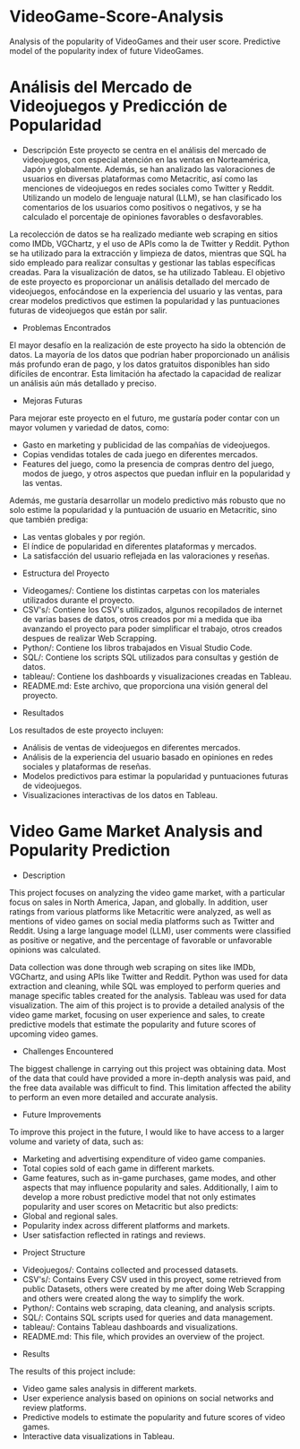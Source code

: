 # VideoGame-Score-Analysis
Analysis of the popularity of VideoGames and their user score. Predictive model of the popularity index of future VideoGames. 

# Análisis del Mercado de Videojuegos y Predicción de Popularidad
- Descripción
Este proyecto se centra en el análisis del mercado de videojuegos, con especial atención en las ventas en Norteamérica, Japón y globalmente. Además, se han analizado las valoraciones de usuarios en diversas plataformas como Metacritic, así como las menciones de videojuegos en redes sociales como Twitter y Reddit. Utilizando un modelo de lenguaje natural (LLM), se han clasificado los comentarios de los usuarios como positivos o negativos, y se ha calculado el porcentaje de opiniones favorables o desfavorables.

La recolección de datos se ha realizado mediante web scraping en sitios como IMDb, VGChartz, y el uso de APIs como la de Twitter y Reddit. Python se ha utilizado para la extracción y limpieza de datos, mientras que SQL ha sido empleado para realizar consultas y gestionar las tablas específicas creadas. Para la visualización de datos, se ha utilizado Tableau. El objetivo de este proyecto es proporcionar un análisis detallado del mercado de videojuegos, enfocándose en la experiencia del usuario y las ventas, para crear modelos predictivos que estimen la popularidad y las puntuaciones futuras de videojuegos que están por salir.

- Problemas Encontrados

El mayor desafío en la realización de este proyecto ha sido la obtención de datos. La mayoría de los datos que podrían haber proporcionado un análisis más profundo eran de pago, y los datos gratuitos disponibles han sido difíciles de encontrar. Esta limitación ha afectado la capacidad de realizar un análisis aún más detallado y preciso.

- Mejoras Futuras
  
Para mejorar este proyecto en el futuro, me gustaría poder contar con un mayor volumen y variedad de datos, como:
* Gasto en marketing y publicidad de las compañías de videojuegos.
* Copias vendidas totales de cada juego en diferentes mercados.
* Features del juego, como la presencia de compras dentro del juego, modos de juego, y otros aspectos que puedan influir en la popularidad y las ventas.

Además, me gustaría desarrollar un modelo predictivo más robusto que no solo estime la popularidad y la puntuación de usuario en Metacritic, sino que también prediga:
* Las ventas globales y por región.
* El índice de popularidad en diferentes plataformas y mercados.
* La satisfacción del usuario reflejada en las valoraciones y reseñas.
  
- Estructura del Proyecto
  
* Videogames/: Contiene los distintas carpetas con los materiales utilizados durante el proyecto.
* CSV's/: Contiene los CSV's utilizados, algunos recopilados de internet de varias bases de datos, otros creados por mi a medida que iba avanzando el proyecto para poder simplificar el trabajo, otros creados despues de realizar Web Scrapping.
* Python/: Contiene los libros trabajados en Visual Studio Code.
* SQL/: Contiene los scripts SQL utilizados para consultas y gestión de datos.
* tableau/: Contiene los dashboards y visualizaciones creadas en Tableau.
* README.md: Este archivo, que proporciona una visión general del proyecto.
  
- Resultados

Los resultados de este proyecto incluyen:
* Análisis de ventas de videojuegos en diferentes mercados.
* Análisis de la experiencia del usuario basado en opiniones en redes sociales y plataformas de reseñas.
* Modelos predictivos para estimar la popularidad y puntuaciones futuras de videojuegos.
* Visualizaciones interactivas de los datos en Tableau.

# Video Game Market Analysis and Popularity Prediction

- Description
  
This project focuses on analyzing the video game market, with a particular focus on sales in North America, Japan, and globally. In addition, user ratings from various platforms like Metacritic were analyzed, as well as mentions of video games on social media platforms such as Twitter and Reddit. Using a large language model (LLM), user comments were classified as positive or negative, and the percentage of favorable or unfavorable opinions was calculated.

Data collection was done through web scraping on sites like IMDb, VGChartz, and using APIs like Twitter and Reddit. Python was used for data extraction and cleaning, while SQL was employed to perform queries and manage specific tables created for the analysis. Tableau was used for data visualization. The aim of this project is to provide a detailed analysis of the video game market, focusing on user experience and sales, to create predictive models that estimate the popularity and future scores of upcoming video games.

- Challenges Encountered
  
The biggest challenge in carrying out this project was obtaining data. Most of the data that could have provided a more in-depth analysis was paid, and the free data available was difficult to find. This limitation affected the ability to perform an even more detailed and accurate analysis.

- Future Improvements
  
To improve this project in the future, I would like to have access to a larger volume and variety of data, such as:
* Marketing and advertising expenditure of video game companies.
* Total copies sold of each game in different markets.
* Game features, such as in-game purchases, game modes, and other aspects that may influence popularity and sales.
Additionally, I aim to develop a more robust predictive model that not only estimates popularity and user scores on Metacritic but also
predicts:
* Global and regional sales.
* Popularity index across different platforms and markets.
* User satisfaction reflected in ratings and reviews.
  
- Project Structure

* Videojuegos/: Contains collected and processed datasets.
* CSV's/: Contains Every CSV used in this proyect, some retrieved from public Datasets, others were created by me after doing Web Scrapping and others were created along the way to simplify the work.
* Python/: Contains web scraping, data cleaning, and analysis scripts.
* SQL/: Contains SQL scripts used for queries and data management.
* tableau/: Contains Tableau dashboards and visualizations.
* README.md: This file, which provides an overview of the project.

- Results

The results of this project include:
* Video game sales analysis in different markets.
* User experience analysis based on opinions on social networks and review platforms.
* Predictive models to estimate the popularity and future scores of video games.
* Interactive data visualizations in Tableau.
